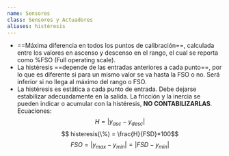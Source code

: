 ```yaml
---
name: Sensores
class: Sensores y Actuadores
aliases: histéresis
---
```

- ==Máxima diferencia en todos los puntos de calibración==, calculada entre los valores en ascenso y descenso en el rango, el cual se reporta como %FSO (Full operating scale).
- La histéresis ==depende de las entradas anteriores a cada punto==, por lo que es diferente si para un mismo valor se va hasta la FSO o no. Será inferior si no llega al máximo del rango o FSO.
- La histéresis es estática a cada punto de entrada. Debe dejarse estabilizar adecuadamente en la salida. La fricción y la inercia se pueden indicar o acumular con la histéresis, **NO CONTABILIZARLAS**.
Ecuaciones:
$$ H = |y_{asc} - y_{desc}| $$
$$ histeresis(\%) = \frac{H}{FSD}*100$$
$$FSO = |y_{max} - y_{min}| = |FSD - y_{min}|$$

